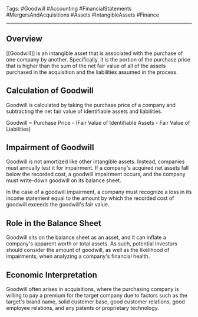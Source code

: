 Tags: #Goodwill #Accounting #FinancialStatements #MergersAndAcquisitions #Assets #IntangibleAssets #Finance

---

## Overview

[[Goodwill]] is an intangible asset that is associated with the purchase of one company by another. Specifically, it is the portion of the purchase price that is higher than the sum of the net fair value of all of the assets purchased in the acquisition and the liabilities assumed in the process.

## Calculation of Goodwill

Goodwill is calculated by taking the purchase price of a company and subtracting the net fair value of identifiable assets and liabilities.

Goodwill = Purchase Price - (Fair Value of Identifiable Assets - Fair Value of Liabilities)

## Impairment of Goodwill

Goodwill is not amortized like other intangible assets. Instead, companies must annually test it for impairment. If a company's acquired net assets fall below the recorded cost, a goodwill impairment occurs, and the company must write-down goodwill on its balance sheet.

In the case of a goodwill impairment, a company must recognize a loss in its income statement equal to the amount by which the recorded cost of goodwill exceeds the goodwill's fair value.

## Role in the Balance Sheet

Goodwill sits on the balance sheet as an asset, and it can inflate a company's apparent worth or total assets. As such, potential investors should consider the amount of goodwill, as well as the likelihood of impairments, when analyzing a company's financial health.

## Economic Interpretation

Goodwill often arises in acquisitions, where the purchasing company is willing to pay a premium for the target company due to factors such as the target's brand name, solid customer base, good customer relations, good employee relations, and any patents or proprietary technology.